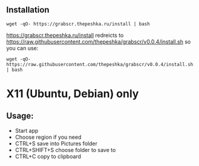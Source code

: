 ## Installation
```shell
wget -qO- https://grabscr.thepeshka.ru/install | bash
```

https://grabscr.thepeshka.ru/install redreicts to https://raw.githubusercontent.com/thepeshka/grabscr/v0.0.4/install.sh so you can use:
```shell
wget -qO- https://raw.githubusercontent.com/thepeshka/grabscr/v0.0.4/install.sh | bash
```

# X11 (Ubuntu, Debian) only

## Usage:
 - Start app
 - Choose region if you need
 - CTRL+S save into Pictures folder
 - CTRL+SHIFT+S choose folder to save to
 - CTRL+C copy to clipboard